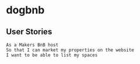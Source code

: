 # dogbnb

## User Stories
```
As a Makers BnB host
So that I can market my properties on the website
I want to be able to list my spaces
```